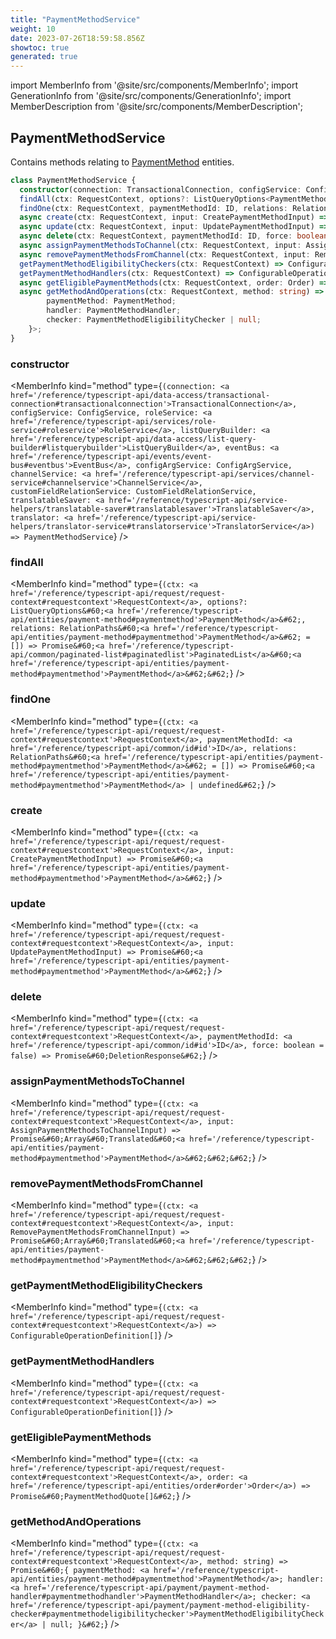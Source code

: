 ```yaml
---
title: "PaymentMethodService"
weight: 10
date: 2023-07-26T18:59:58.856Z
showtoc: true
generated: true
---
```

<!-- This file was generated from the Vendure source. Do not modify. Instead, re-run the "docs:build" script -->
import MemberInfo from '@site/src/components/MemberInfo';
import GenerationInfo from '@site/src/components/GenerationInfo';
import MemberDescription from '@site/src/components/MemberDescription';


## PaymentMethodService

<GenerationInfo sourceFile="packages/core/src/service/services/payment-method.service.ts" sourceLine="48" packageName="@vendure/core" />

Contains methods relating to <a href='/reference/typescript-api/entities/payment-method#paymentmethod'>PaymentMethod</a> entities.

```ts title="Signature"
class PaymentMethodService {
  constructor(connection: TransactionalConnection, configService: ConfigService, roleService: RoleService, listQueryBuilder: ListQueryBuilder, eventBus: EventBus, configArgService: ConfigArgService, channelService: ChannelService, customFieldRelationService: CustomFieldRelationService, translatableSaver: TranslatableSaver, translator: TranslatorService)
  findAll(ctx: RequestContext, options?: ListQueryOptions<PaymentMethod>, relations: RelationPaths<PaymentMethod> = []) => Promise<PaginatedList<PaymentMethod>>;
  findOne(ctx: RequestContext, paymentMethodId: ID, relations: RelationPaths<PaymentMethod> = []) => Promise<PaymentMethod | undefined>;
  async create(ctx: RequestContext, input: CreatePaymentMethodInput) => Promise<PaymentMethod>;
  async update(ctx: RequestContext, input: UpdatePaymentMethodInput) => Promise<PaymentMethod>;
  async delete(ctx: RequestContext, paymentMethodId: ID, force: boolean = false) => Promise<DeletionResponse>;
  async assignPaymentMethodsToChannel(ctx: RequestContext, input: AssignPaymentMethodsToChannelInput) => Promise<Array<Translated<PaymentMethod>>>;
  async removePaymentMethodsFromChannel(ctx: RequestContext, input: RemovePaymentMethodsFromChannelInput) => Promise<Array<Translated<PaymentMethod>>>;
  getPaymentMethodEligibilityCheckers(ctx: RequestContext) => ConfigurableOperationDefinition[];
  getPaymentMethodHandlers(ctx: RequestContext) => ConfigurableOperationDefinition[];
  async getEligiblePaymentMethods(ctx: RequestContext, order: Order) => Promise<PaymentMethodQuote[]>;
  async getMethodAndOperations(ctx: RequestContext, method: string) => Promise<{
        paymentMethod: PaymentMethod;
        handler: PaymentMethodHandler;
        checker: PaymentMethodEligibilityChecker | null;
    }>;
}
```

<div className="members-wrapper">

### constructor

<MemberInfo kind="method" type={`(connection: <a href='/reference/typescript-api/data-access/transactional-connection#transactionalconnection'>TransactionalConnection</a>, configService: ConfigService, roleService: <a href='/reference/typescript-api/services/role-service#roleservice'>RoleService</a>, listQueryBuilder: <a href='/reference/typescript-api/data-access/list-query-builder#listquerybuilder'>ListQueryBuilder</a>, eventBus: <a href='/reference/typescript-api/events/event-bus#eventbus'>EventBus</a>, configArgService: ConfigArgService, channelService: <a href='/reference/typescript-api/services/channel-service#channelservice'>ChannelService</a>, customFieldRelationService: CustomFieldRelationService, translatableSaver: <a href='/reference/typescript-api/service-helpers/translatable-saver#translatablesaver'>TranslatableSaver</a>, translator: <a href='/reference/typescript-api/service-helpers/translator-service#translatorservice'>TranslatorService</a>) => PaymentMethodService`}   />


### findAll

<MemberInfo kind="method" type={`(ctx: <a href='/reference/typescript-api/request/request-context#requestcontext'>RequestContext</a>, options?: ListQueryOptions&#60;<a href='/reference/typescript-api/entities/payment-method#paymentmethod'>PaymentMethod</a>&#62;, relations: RelationPaths&#60;<a href='/reference/typescript-api/entities/payment-method#paymentmethod'>PaymentMethod</a>&#62; = []) => Promise&#60;<a href='/reference/typescript-api/common/paginated-list#paginatedlist'>PaginatedList</a>&#60;<a href='/reference/typescript-api/entities/payment-method#paymentmethod'>PaymentMethod</a>&#62;&#62;`}   />


### findOne

<MemberInfo kind="method" type={`(ctx: <a href='/reference/typescript-api/request/request-context#requestcontext'>RequestContext</a>, paymentMethodId: <a href='/reference/typescript-api/common/id#id'>ID</a>, relations: RelationPaths&#60;<a href='/reference/typescript-api/entities/payment-method#paymentmethod'>PaymentMethod</a>&#62; = []) => Promise&#60;<a href='/reference/typescript-api/entities/payment-method#paymentmethod'>PaymentMethod</a> | undefined&#62;`}   />


### create

<MemberInfo kind="method" type={`(ctx: <a href='/reference/typescript-api/request/request-context#requestcontext'>RequestContext</a>, input: CreatePaymentMethodInput) => Promise&#60;<a href='/reference/typescript-api/entities/payment-method#paymentmethod'>PaymentMethod</a>&#62;`}   />


### update

<MemberInfo kind="method" type={`(ctx: <a href='/reference/typescript-api/request/request-context#requestcontext'>RequestContext</a>, input: UpdatePaymentMethodInput) => Promise&#60;<a href='/reference/typescript-api/entities/payment-method#paymentmethod'>PaymentMethod</a>&#62;`}   />


### delete

<MemberInfo kind="method" type={`(ctx: <a href='/reference/typescript-api/request/request-context#requestcontext'>RequestContext</a>, paymentMethodId: <a href='/reference/typescript-api/common/id#id'>ID</a>, force: boolean = false) => Promise&#60;DeletionResponse&#62;`}   />


### assignPaymentMethodsToChannel

<MemberInfo kind="method" type={`(ctx: <a href='/reference/typescript-api/request/request-context#requestcontext'>RequestContext</a>, input: AssignPaymentMethodsToChannelInput) => Promise&#60;Array&#60;Translated&#60;<a href='/reference/typescript-api/entities/payment-method#paymentmethod'>PaymentMethod</a>&#62;&#62;&#62;`}   />


### removePaymentMethodsFromChannel

<MemberInfo kind="method" type={`(ctx: <a href='/reference/typescript-api/request/request-context#requestcontext'>RequestContext</a>, input: RemovePaymentMethodsFromChannelInput) => Promise&#60;Array&#60;Translated&#60;<a href='/reference/typescript-api/entities/payment-method#paymentmethod'>PaymentMethod</a>&#62;&#62;&#62;`}   />


### getPaymentMethodEligibilityCheckers

<MemberInfo kind="method" type={`(ctx: <a href='/reference/typescript-api/request/request-context#requestcontext'>RequestContext</a>) => ConfigurableOperationDefinition[]`}   />


### getPaymentMethodHandlers

<MemberInfo kind="method" type={`(ctx: <a href='/reference/typescript-api/request/request-context#requestcontext'>RequestContext</a>) => ConfigurableOperationDefinition[]`}   />


### getEligiblePaymentMethods

<MemberInfo kind="method" type={`(ctx: <a href='/reference/typescript-api/request/request-context#requestcontext'>RequestContext</a>, order: <a href='/reference/typescript-api/entities/order#order'>Order</a>) => Promise&#60;PaymentMethodQuote[]&#62;`}   />


### getMethodAndOperations

<MemberInfo kind="method" type={`(ctx: <a href='/reference/typescript-api/request/request-context#requestcontext'>RequestContext</a>, method: string) => Promise&#60;{         paymentMethod: <a href='/reference/typescript-api/entities/payment-method#paymentmethod'>PaymentMethod</a>;         handler: <a href='/reference/typescript-api/payment/payment-method-handler#paymentmethodhandler'>PaymentMethodHandler</a>;         checker: <a href='/reference/typescript-api/payment/payment-method-eligibility-checker#paymentmethodeligibilitychecker'>PaymentMethodEligibilityChecker</a> | null;     }&#62;`}   />




</div>
